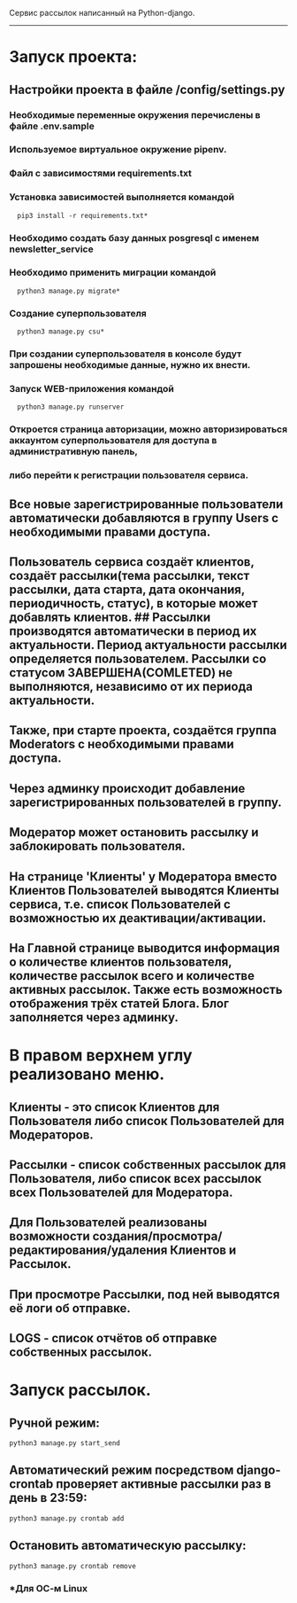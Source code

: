 Сервис рассылок написанный на Python-django.
____
# Запуск проекта:
   ## Настройки проекта в файле /config/settings.py
   ### Необходимые переменные окружения перечислены в файле .env.sample
   ### Используемое виртуальное окружение pipenv.
   ### Файл с зависимостями requirements.txt
   ### Установка зависимостей выполняется командой
      pip3 install -r requirements.txt*
   ### Необходимо создать базу данных posgresql с именем newsletter_service
   ### Необходимо применить миграции командой
      python3 manage.py migrate*
   ### Создание суперпользователя
      python3 manage.py csu*
   ### При создании суперпользователя в консоле будут запрошены необходимые данные, нужно их внести.
   ### Запуск WEB-приложения командой
      python3 manage.py runserver
   ### Откроется страница авторизации, можно авторизироваться аккаунтом суперпользователя для доступа в административную панель,
   ### либо перейти к регистрации пользователя сервиса.
## Все новые зарегистрированные пользователи автоматически добавляются в группу Users с необходимыми правами доступа.
## Пользователь сервиса создаёт клиентов, создаёт рассылки(тема рассылки, текст рассылки, дата старта, дата окончания, периодичность, статус), в которые может добавлять клиентов. ## Рассылки производятся автоматически в период их актуальности. Период актуальности рассылки определяется пользователем. Рассылки со статусом ЗАВЕРШЕНА(COMLETED) не выполняются, независимо от их периода актуальности.
## Также, при старте проекта, создаётся группа Moderators с необходимыми правами доступа.
 ## Через админку происходит добавление зарегистрированных пользователей в группу.
 ## Модератор может остановить рассылку и заблокировать пользователя.
 ## На странице 'Клиенты' у Модератора вместо Клиентов Пользователей выводятся Клиенты сервиса, т.е. список Пользователей с возможностью их деактивации/активации.
## На Главной странице выводится информация о количестве клиентов пользователя, количестве рассылок всего и количестве активных рассылок. Также есть возможность отображения трёх статей Блога. Блог заполняется через админку.
# В правом верхнем углу реализовано меню.
 ## Клиенты - это список Клиентов для Пользователя либо список Пользователей для Модераторов.
 ## Рассылки - список собственных рассылок для Пользователя, либо список всех рассылок всех Пользователей для Модератора.
 ## Для Пользователей реализованы возможности создания/просмотра/редактирования/удаления Клиентов и Рассылок.
 ## При просмотре Рассылки, под ней выводятся её логи об отправке.
 ## LOGS - список отчётов об отправке собственных рассылок.
 # Запуск рассылок.
 ## Ручной режим:
    python3 manage.py start_send
 ## Автоматический режим посредством django-crontab проверяет активные рассылки раз в день в 23:59:
    python3 manage.py crontab add
 ## Остановить автоматическую рассылку:
    python3 manage.py crontab remove


 ### *Для ОС-м Linux
